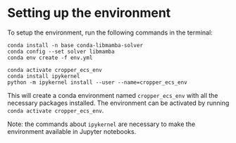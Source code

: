 # Setting up the environment

To setup the environment, run the following commands in the terminal:

```
conda install -n base conda-libmamba-solver
conda config --set solver libmamba
conda env create -f env.yml

conda activate cropper_ecs_env
conda install ipykernel    
python -m ipykernel install --user --name=cropper_ecs_env
```

This will create a conda environment named `cropper_ecs_env` with all the necessary packages installed. The environment can be activated by running `conda activate cropper_ecs_env`.

Note: the commands about `ipykernel` are necessary to make the environment available in Jupyter notebooks.